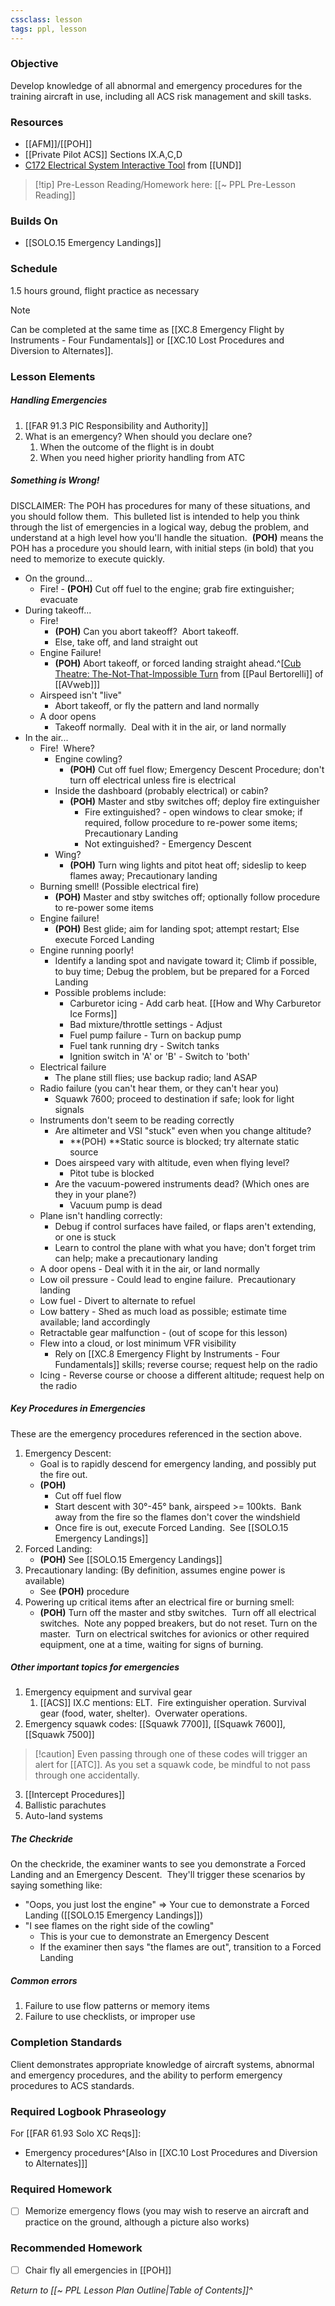 ```yaml
---
cssclass: lesson
tags: ppl, lesson
---
```


### Objective
Develop knowledge of all abnormal and emergency procedures for the training aircraft in use, including all ACS risk management and skill tasks.

### Resources
- [[AFM]]/[[POH]]
- [[Private Pilot ACS]] Sections IX.A,C,D
- [C172 Electrical System Interactive Tool](http://avitmedia.aero.und.edu/c172sElectrical/index.html) from [[UND]]

> [!tip] Pre-Lesson Reading/Homework here: [[~ PPL Pre-Lesson Reading]]

### Builds On
- [[SOLO.15 Emergency Landings]]

### Schedule
1.5 hours ground, flight practice as necessary

> [!note] 
> Can be completed at the same time as [[XC.8 Emergency Flight by Instruments - Four Fundamentals]] or [[XC.10 Lost Procedures and Diversion to Alternates]].

### Lesson Elements
##### Handling Emergencies
1. [[FAR 91.3 PIC Responsibility and Authority]]
2. What is an emergency? When should you declare one?
	1. When the outcome of the flight is in doubt
	2. When you need higher priority handling from ATC

##### Something is Wrong!
DISCLAIMER: The POH has procedures for many of these situations, and you should follow them.  This bulleted list is intended to help you think through the list of emergencies in a logical way, debug the problem, and understand at a high level how you'll handle the situation.  **(POH)** means the POH has a procedure you should learn, with initial steps (in bold) that you need to memorize to execute quickly.

- On the ground...
	- Fire! - **(POH)** Cut off fuel to the engine; grab fire extinguisher; evacuate
- During takeoff...
	- Fire!
		- **(POH)** Can you abort takeoff?  Abort takeoff.
		- Else, take off, and land straight out
	- Engine Failure!
		- **(POH)** Abort takeoff, or forced landing straight ahead.^[[Cub Theatre: The-Not-That-Impossible Turn](https://www.youtube.com/watch?v=byBh1Qd6IgA) from [[Paul Bertorelli]] of [[AVweb]]]
	- Airspeed isn't "live"
		- Abort takeoff, or fly the pattern and land normally
	- A door opens
		- Takeoff normally.  Deal with it in the air, or land normally
- In the air...
	- Fire!  Where?
		- Engine cowling?
			- **(POH)** Cut off fuel flow; Emergency Descent Procedure; don't turn off electrical unless fire is electrical
		- Inside the dashboard (probably electrical) or cabin?
			- **(POH)** Master and stby switches off; deploy fire extinguisher
				- Fire extinguished? - open windows to clear smoke; if required, follow procedure to re-power some items; Precautionary Landing
				- Not extinguished? - Emergency Descent
		- Wing?
			- **(POH)** Turn wing lights and pitot heat off; sideslip to keep flames away; Precautionary landing
	- Burning smell! (Possible electrical fire)
		- **(POH)** Master and stby switches off; optionally follow procedure to re-power some items
	- Engine failure!
		- **(POH)** Best glide; aim for landing spot; attempt restart; Else execute Forced Landing
	- Engine running poorly!
		- Identify a landing spot and navigate toward it; Climb if possible, to buy time; Debug the problem, but be prepared for a Forced Landing
		- Possible problems include:
			- Carburetor icing - Add carb heat. [[How and Why Carburetor Ice Forms]]
			- Bad mixture/throttle settings - Adjust
			- Fuel pump failure - Turn on backup pump
			- Fuel tank running dry - Switch tanks
			- Ignition switch in 'A' or 'B' - Switch to 'both'
	- Electrical failure
		- The plane still flies; use backup radio; land ASAP
	- Radio failure (you can't hear them, or they can't hear you)
		- Squawk 7600; proceed to destination if safe; look for light signals
	- Instruments don't seem to be reading correctly
		- Are altimeter and VSI "stuck" even when you change altitude?
			- **(POH) **Static source is blocked; try alternate static source
		- Does airspeed vary with altitude, even when flying level?
			- Pitot tube is blocked
		- Are the vacuum-powered instruments dead? (Which ones are they in your plane?)
			- Vacuum pump is dead
	- Plane isn't handling correctly:
		- Debug if control surfaces have failed, or flaps aren't extending, or one is stuck
		- Learn to control the plane with what you have; don't forget trim can help; make a precautionary landing
	- A door opens - Deal with it in the air, or land normally
	- Low oil pressure - Could lead to engine failure.  Precautionary landing
	- Low fuel - Divert to alternate to refuel
	- Low battery - Shed as much load as possible; estimate time available; land accordingly
	- Retractable gear malfunction - (out of scope for this lesson)
	- Flew into a cloud, or lost minimum VFR visibility
		- Rely on [[XC.8 Emergency Flight by Instruments - Four Fundamentals]] skills; reverse course; request help on the radio
	- Icing - Reverse course or choose a different altitude; request help on the radio

##### Key Procedures in Emergencies
These are the emergency procedures referenced in the section above.

1. Emergency Descent:
	- Goal is to rapidly descend for emergency landing, and possibly put the fire out.
	- **(POH)**
		- Cut off fuel flow
		- Start descent with 30°-45° bank, airspeed >= 100kts.  Bank away from the fire so the flames don't cover the windshield
		- Once fire is out, execute Forced Landing.  See [[SOLO.15 Emergency Landings]]
2. Forced Landing:
	- **(POH)** See [[SOLO.15 Emergency Landings]]
3. Precautionary landing: (By definition, assumes engine power is available)
	- See **(POH)** procedure
4. Powering up critical items after an electrical fire or burning smell:
	- **(POH)** Turn off the master and stby switches.  Turn off all electrical switches.  Note any popped breakers, but do not reset. Turn on the master.  Turn on electrical switches for avionics or other required equipment, one at a time, waiting for signs of burning.

##### Other important topics for emergencies
1. Emergency equipment and survival gear
	1. [[ACS]] IX.C mentions: ELT.  Fire extinguisher operation. Survival gear (food, water, shelter).  Overwater operations.
2. Emergency squawk codes: [[Squawk 7700]], [[Squawk 7600]], [[Squawk 7500]]
> [!caution] Even passing through one of these codes will trigger an alert for [[ATC]]. As you set a squawk code, be mindful to not pass through one accidentally.
3. [[Intercept Procedures]]
4. Ballistic parachutes
5. Auto-land systems

##### The Checkride
On the checkride, the examiner wants to see you demonstrate a Forced Landing and an Emergency Descent.  They'll trigger these scenarios by saying something like:
- "Oops, you just lost the engine"   => Your cue to demonstrate a Forced Landing ([[SOLO.15 Emergency Landings]])
- "I see flames on the right side of the cowling"
	- This is your cue to demonstrate an Emergency Descent
	- If the examiner then says "the flames are out", transition to a Forced Landing

##### Common errors
1. Failure to use flow patterns or memory items
2. Failure to use checklists, or improper use

### Completion Standards
Client demonstrates appropriate knowledge of aircraft systems, abnormal and emergency procedures, and the ability to perform emergency procedures to ACS standards.

### Required Logbook Phraseology
For [[FAR 61.93 Solo XC Reqs]]:
- Emergency procedures^[Also in [[XC.10 Lost Procedures and Diversion to Alternates]]]

### Required Homework
- [ ] Memorize emergency flows (you may wish to reserve an aircraft and practice on the ground, although a picture also works)

### Recommended Homework
- [ ] Chair fly all emergencies in [[POH]]

*Return to [[~ PPL Lesson Plan Outline|Table of Contents]]^*
